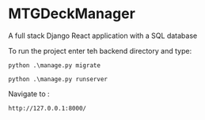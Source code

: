 # MTGDeckManager

A full stack Django React application with a SQL database

To run the project enter teh backend directory and type:


`python .\manage.py migrate`

`python .\manage.py runserver`

Navigate to :

 `http://127.0.0.1:8000/`
